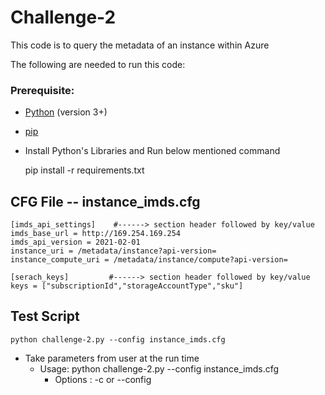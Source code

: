 # Challenge-2

 This code is to query the metadata of an instance within Azure
 
 The following are needed to run this code: 

### Prerequisite: 

- [Python](https://www.python.org/downloads/) (version 3+)
- [pip](https://pip.pypa.io/en/stable/installing/)

- Install Python's Libraries and Run below mentioned command 
  
    pip install -r requirements.txt
 
## CFG File -- instance_imds.cfg

    [imds_api_settings]    #------> section header followed by key/value
    imds_base_url = http://169.254.169.254
    imds_api_version = 2021-02-01
    instance_uri = /metadata/instance?api-version=
    instance_compute_uri = /metadata/instance/compute?api-version=

    [serach_keys]         #------> section header followed by key/value
    keys = ["subscriptionId","storageAccountType","sku"]

## Test Script

    python challenge-2.py --config instance_imds.cfg
  -	Take parameters from user at the run time
   	 - Usage: python challenge-2.py --config instance_imds.cfg
         - Options :
	            -c or --config    <Cfg absolute path>
